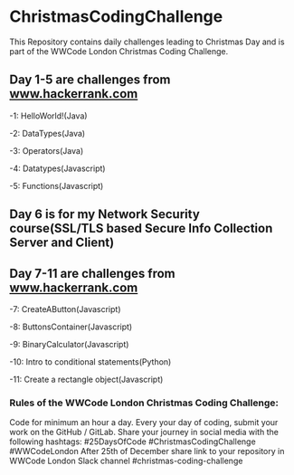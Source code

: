# ChristmasCodingChallenge
This Repository contains daily challenges leading to Christmas Day and is part of the  WWCode London Christmas Coding Challenge.


## Day 1-5 are challenges from www.hackerrank.com

-1: HelloWorld!(Java)

-2: DataTypes(Java)

-3: Operators(Java)

-4: Datatypes(Javascript)

-5: Functions(Javascript)

## Day 6 is for my Network Security course(SSL/TLS based Secure Info Collection Server and Client)

## Day 7-11 are challenges from www.hackerrank.com

-7: CreateAButton(Javascript)

-8: ButtonsContainer(Javascript)

-9: BinaryCalculator(Javascript)

-10: Intro to conditional statements(Python)

-11: Create a rectangle object(Javascript)



### Rules of the WWCode London Christmas Coding Challenge:

Code for minimum an hour a day.
Every your day of coding, submit your work on the GitHub / GitLab. 
Share your journey in social media with the following hashtags: #25DaysOfCode #ChristmasCodingChallenge #WWCodeLondon
After 25th of December share link to your repository in WWCode London Slack channel #christmas-coding-challenge
